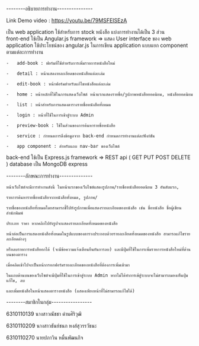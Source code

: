 --------อธิบายการทำงาน---------------

Link Demo video : https://youtu.be/79MSFEISEzA

เป็น web application ใช้สำหรับการ stock หนังสือ 
แบ่งการทำงานได้เป็น 3 ส่วน  
front-end ใช้เป็น Angular.js framework => แสดง User interface ของ web application ใช้ประโยชน์ของ angular.js ในการเขียน application แบบแยก component ตามแต่ละการทำงาน

    -   add-book : ฟอร์มที่ใช้สำหรับการเพิ่มรายการหนังสือใหม่
    
    -   detail : หน้าแสดงายละเอียดของหนังสือแต่ละเล่ม
    
    -   edit-book : หน้าฟอร์มสำหรับแก้ไขหนังสือแต่ละเล่ม
    
    -   home : หน้าหลักที่ใช้ในการแสดงเว็บไซต์ หน้าแรกแสดงรายชื่อ/รูปภาพหนังสือยอดนิยม, หนังสือยอดนิยม
    
    -   list : หน้าสำหรับการแสดงตารางรายชื่อหนังสือทั้งหมด
    
    -   login : หน้าที่ใช้ในการเข้าสู่ระบบ Admin
    
    -   preview-book : ใช้ในส่วนของการค้นหารายชื่อหนังสือ
    
    -   service : กำหนดการดึงข้อมูลจาก back-end กำหนดการทำงานแต่ละฟังก์ชัน
    
    -   app component : สำหรับแถบ nav-bar ของเว็บไซต์
    
back-end ใช้เป็น Express.js framework =>  REST api ( GET PUT POST DELETE )
database เป็น MongoDB express

--------ลักษณะการทำงาน--------------

    หน้าเว็บไซต์จะมีการทำงานดังนี้ ในหน้าแรกของเว็บไซต์แสดงรูปภาพ/รายชื่อหนังสือยอดนิยม 3 อันดับแรก, 
    
    รายการค้นหารายชื่อหนังสือจากหนังสือทั้งหมด, รูปภาพ/
    
    รายชื่อของหนังสือทั้งหมดโดยสามารถชี้ไปยังรูปภาพเพื่อแสดงรายละเอียดของหนังสือ เช่น ชื่อหนังสือ ชื่อผู้เขียน สำนักพิมพ์ 
    
    ประเภท ราคา หากคลิกไปยังรูปจะแสดงรายละเอียดทั้งหมดของหนังสือ 
    
    หน้าต่อเป็นการแสดงหนังสือทั้งหมดในรูปแบบของตารางประกอบด้วยรายละเอียดทั้งหมดของหนังสือ สามารถแก้ไขรายละเอียดต่างๆ 
    
    หรือลบรายการหนังสืออกได้ (จะมีข้อความแจ้งเตือนยืนยันการลบ) และมีปุ่มที่ใช้ในการเพิ่มรายการหนังสือใหม่ที่ด้านบนของตาราง 
    
    เมื่อคลิดเข้าไปจะเป็นหน้ากรอกฟอร์มรายละเอียดของหนังสือที่ต้องการเพิ่มเข้ามา 
    
    ในแถบด้านบนของเว็บไซต์จะมีปุ่มที่ใช้ในการเข้าสู่ระบบ Admin หากไม่ได้ทำการเข้สู่ระบบจะไม่สามารถมองเห็นปุ่มแก้ไข, ลบ 
    
    และเพิ่มหนังสือในหน้าแสดงตารางหนังสือ (แสดงเพียงหน้าที่ไม่สามารถแก้ไขได้) 

--------สมาชิกในกลุ่ม-----------------

6310110139 นางสาวณัชชา ด่านศิริวุฒิ

6310110209 นางสาวธันย์ชนก หงส์สุวรรวัธนะ

6310110270 นายปภาวิน หมื่นพัฒนกิจ